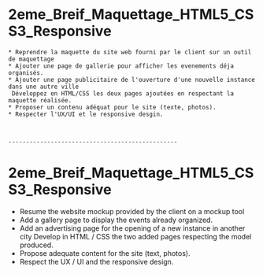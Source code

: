 # 2eme_Breif_Maquettage_HTML5_CSS3_Responsive
    * Reprendre la maquette du site web fourni par le client sur un outil de maquettage 
    * Ajouter une page de gallerie pour afficher les evenements déja organisés.
    * Ajouter une page publicitaire de l'ouverture d'une nouvelle instance dans une autre ville
     Développez en HTML/CSS les deux pages ajoutées en respectant la maquette réalisée.     
    * Proposer un contenu adéquat pour le site (texte, photos).     
    * Respecter l'UX/UI et le responsive desgin.
    
    
    
    ------------------------------------------------
 # 2eme_Breif_Maquettage_HTML5_CSS3_Responsive
* Resume the website mockup provided by the client on a mockup tool
* Add a gallery page to display the events already organized.
* Add an advertising page for the opening of a new instance in another city
  Develop in HTML / CSS the two added pages respecting the model produced.
* Propose adequate content for the site (text, photos).
* Respect the UX / UI and the responsive design.
